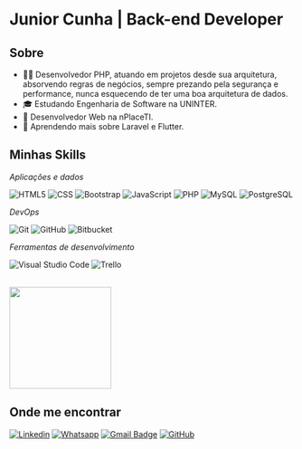 #  Junior Cunha | Back-end Developer

## Sobre

- 👨‍💻 Desenvolvedor PHP, atuando em projetos desde sua arquitetura, absorvendo regras de negócios, sempre prezando pela segurança e performance, nunca esquecendo de ter uma boa arquitetura de dados.
- 🎓 Estudando Engenharia de Software na UNINTER.
- 💼 Desenvolvedor Web na nPlaceTI.
- 🌱 Aprendendo mais sobre Laravel e Flutter.

## Minhas Skills

*Aplicações e dados*

![HTML5](https://img.shields.io/badge/-HTML5-333333?style=flat&logo=HTML5)
![CSS](https://img.shields.io/badge/-CSS-333333?style=flat&logo=CSS3&logoColor=1572B6)
![Bootstrap](https://img.shields.io/badge/Bootstrap-333333?style=flat&logo=bootstrap&logoColor=bootstrap)
![JavaScript](https://img.shields.io/badge/-JavaScript-333333?style=flat&logo=javascript)
![PHP](https://img.shields.io/badge/-PHP-333333?style=flat&logo=PHP)
![MySQL](https://img.shields.io/badge/-MySQL-333333?style=flat&logo=mysql)
![PostgreSQL](https://img.shields.io/badge/-PostgreSQL-333333?style=flat&logo=postgresql)

*DevOps*

![Git](https://img.shields.io/badge/-Git-333333?style=flat&logo=git)
![GitHub](https://img.shields.io/badge/-GitHub-333333?style=flat&logo=github)
![Bitbucket](https://img.shields.io/badge/-Bitbucket-333333?style=flat&logo=Bitbucket&logoColor=2684ff)    

*Ferramentas de desenvolvimento*

![Visual Studio Code](https://img.shields.io/badge/-Visual%20Studio%20Code-333333?style=flat&logo=visual-studio-code&logoColor=007ACC)
![Trello](https://img.shields.io/badge/-Trello-333333?style=flat&logo=trello&logoColor=007ACC)

<br/>

<a href="https://github.com/dev-rafaelcunha" title="Perfil do Rafael">
  <img height="180em" src="https://github-readme-stats.vercel.app/api?username=dev-rafaelcunha&theme=dracula&show_icons=true" />
</a>

## Onde me encontrar

[![Linkedin](https://img.shields.io/badge/-devrafaelcunha-blue?style=flat-square&logo=Linkedin&logoColor=white&link=https://www.linkedin.com/in/devrafaelcunha/)](https://www.linkedin.com/in/devrafaelcunha/)
[![Whatsapp](https://img.shields.io/badge/-Whatsapp-green?style=flat-square&logo=Whatsapp&logoColor=white&link=https://contate.me/rafaelcunha)](https://contate.me/rafaelcunha)
[![Gmail Badge](https://img.shields.io/badge/-dev.rafaelcunha@gmail.com-006bed?style=flat-square&logo=Gmail&logoColor=white&link=mailto:dev.rafaelcunha@gmail.com)](mailto:dev.rafaelcunha@gmail.com)
[![GitHub](https://img.shields.io/github/followers/dev-rafaelcunha?label=follow&style=social)](https://github.com/dev-rafaelcunha)
<!--
**juniorcunhadev/juniorcunhadev** is a ✨ _special_ ✨ repository because its `README.md` (this file) appears on your GitHub profile.

Here are some ideas to get you started:

- 🔭 I’m currently working on ...
- 🌱 I’m currently learning ...
- 👯 I’m looking to collaborate on ...
- 🤔 I’m looking for help with ...
- 💬 Ask me about ...
- 📫 How to reach me: ...
- 😄 Pronouns: ...
- ⚡ Fun fact: ...
-->
